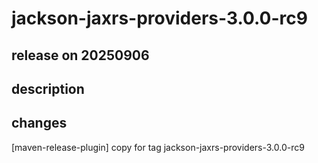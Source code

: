 # jackson-jaxrs-providers-3.0.0-rc9

## release on 20250906
## description
## changes
[maven-release-plugin] copy for tag jackson-jaxrs-providers-3.0.0-rc9

